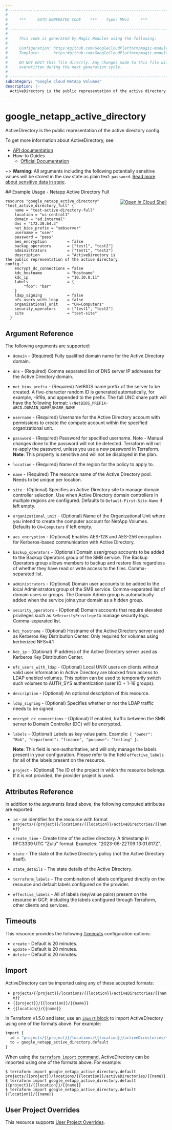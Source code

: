 ```yaml
---
# ----------------------------------------------------------------------------
#
#     ***     AUTO GENERATED CODE    ***    Type: MMv1     ***
#
# ----------------------------------------------------------------------------
#
#     This code is generated by Magic Modules using the following:
#
#     Configuration: https:#github.com/GoogleCloudPlatform/magic-modules/tree/main/mmv1/products/netapp/ActiveDirectory.yaml
#     Template:      https:#github.com/GoogleCloudPlatform/magic-modules/tree/main/mmv1/templates/terraform/resource.html.markdown.tmpl
#
#     DO NOT EDIT this file directly. Any changes made to this file will be
#     overwritten during the next generation cycle.
#
# ----------------------------------------------------------------------------
subcategory: "Google Cloud NetApp Volumes"
description: |-
  ActiveDirectory is the public representation of the active directory config.
---
```


# google_netapp_active_directory

ActiveDirectory is the public representation of the active directory config.


To get more information about ActiveDirectory, see:

* [API documentation](https://cloud.google.com/netapp/volumes/docs/reference/rest/v1/projects.locations.activeDirectories)
* How-to Guides
    * [Official Documentation](https://cloud.google.com/netapp/volumes/docs/configure-and-use/active-directory/about-ad)

~> **Warning:** All arguments including the following potentially sensitive
values will be stored in the raw state as plain text: `password`.
[Read more about sensitive data in state](https://www.terraform.io/language/state/sensitive-data).

<div class = "oics-button" style="float: right; margin: 0 0 -15px">
  <a href="https://console.cloud.google.com/cloudshell/open?cloudshell_git_repo=https%3A%2F%2Fgithub.com%2Fterraform-google-modules%2Fdocs-examples.git&cloudshell_image=gcr.io%2Fcloudshell-images%2Fcloudshell%3Alatest&cloudshell_print=.%2Fmotd&cloudshell_tutorial=.%2Ftutorial.md&cloudshell_working_dir=netapp_active_directory_full&open_in_editor=main.tf" target="_blank">
    <img alt="Open in Cloud Shell" src="//gstatic.com/cloudssh/images/open-btn.svg" style="max-height: 44px; margin: 32px auto; max-width: 100%;">
  </a>
</div>
## Example Usage - Netapp Active Directory Full


```hcl
resource "google_netapp_active_directory" "test_active_directory_full" {
    name = "test-active-directory-full"
    location = "us-central1"
    domain = "ad.internal"
    dns = "172.30.64.3"
    net_bios_prefix = "smbserver"
    username = "user"
    password = "pass"
    aes_encryption         = false
    backup_operators       = ["test1", "test2"]
    administrators         = ["test1", "test2"]
    description            = "ActiveDirectory is the public representation of the active directory config."
    encrypt_dc_connections = false
    kdc_hostname           = "hostname"
    kdc_ip                 = "10.10.0.11"
    labels                 = { 
        "foo": "bar"
    }
    ldap_signing           = false
    nfs_users_with_ldap    = false
    organizational_unit    = "CN=Computers"
    security_operators     = ["test1", "test2"]
    site                   = "test-site"
  }
```

## Argument Reference

The following arguments are supported:


* `domain` -
  (Required)
  Fully qualified domain name for the Active Directory domain.

* `dns` -
  (Required)
  Comma separated list of DNS server IP addresses for the Active Directory domain.

* `net_bios_prefix` -
  (Required)
  NetBIOS name prefix of the server to be created.
  A five-character random ID is generated automatically, for example, -6f9a, and appended to the prefix. The full UNC share path will have the following format:
  `\\NetBIOS_PREFIX-ABCD.DOMAIN_NAME\SHARE_NAME`

* `username` -
  (Required)
  Username for the Active Directory account with permissions to create the compute account within the specified organizational unit.

* `password` -
  (Required)
  Password for specified username. Note - Manual changes done to the password will not be detected. Terraform will not re-apply the password, unless you use a new password in Terraform.
  **Note**: This property is sensitive and will not be displayed in the plan.

* `location` -
  (Required)
  Name of the region for the policy to apply to.

* `name` -
  (Required)
  The resource name of the Active Directory pool. Needs to be unique per location.


* `site` -
  (Optional)
  Specifies an Active Directory site to manage domain controller selection.
  Use when Active Directory domain controllers in multiple regions are configured. Defaults to `Default-First-Site-Name` if left empty.

* `organizational_unit` -
  (Optional)
  Name of the Organizational Unit where you intend to create the computer account for NetApp Volumes.
  Defaults to `CN=Computers` if left empty.

* `aes_encryption` -
  (Optional)
  Enables AES-128 and AES-256 encryption for Kerberos-based communication with Active Directory.

* `backup_operators` -
  (Optional)
  Domain user/group accounts to be added to the Backup Operators group of the SMB service. The Backup Operators group allows members to backup and restore files regardless of whether they have read or write access to the files. Comma-separated list.

* `administrators` -
  (Optional)
  Domain user accounts to be added to the local Administrators group of the SMB service. Comma-separated list of domain users or groups. The Domain Admin group is automatically added when the service joins your domain as a hidden group.

* `security_operators` -
  (Optional)
  Domain accounts that require elevated privileges such as `SeSecurityPrivilege` to manage security logs. Comma-separated list.

* `kdc_hostname` -
  (Optional)
  Hostname of the Active Directory server used as Kerberos Key Distribution Center. Only required for volumes using kerberized NFSv4.1

* `kdc_ip` -
  (Optional)
  IP address of the Active Directory server used as Kerberos Key Distribution Center.

* `nfs_users_with_ldap` -
  (Optional)
  Local UNIX users on clients without valid user information in Active Directory are blocked from access to LDAP enabled volumes.
  This option can be used to temporarily switch such volumes to AUTH_SYS authentication (user ID + 1-16 groups).

* `description` -
  (Optional)
  An optional description of this resource.

* `ldap_signing` -
  (Optional)
  Specifies whether or not the LDAP traffic needs to be signed.

* `encrypt_dc_connections` -
  (Optional)
  If enabled, traffic between the SMB server to Domain Controller (DC) will be encrypted.

* `labels` -
  (Optional)
  Labels as key value pairs. Example: `{ "owner": "Bob", "department": "finance", "purpose": "testing" }`.

  **Note**: This field is non-authoritative, and will only manage the labels present in your configuration.
  Please refer to the field `effective_labels` for all of the labels present on the resource.

* `project` - (Optional) The ID of the project in which the resource belongs.
    If it is not provided, the provider project is used.



## Attributes Reference

In addition to the arguments listed above, the following computed attributes are exported:

* `id` - an identifier for the resource with format `projects/{{project}}/locations/{{location}}/activeDirectories/{{name}}`

* `create_time` -
  Create time of the active directory. A timestamp in RFC3339 UTC "Zulu" format. Examples: "2023-06-22T09:13:01.617Z".

* `state` -
  The state of the Active Directory policy (not the Active Directory itself).

* `state_details` -
  The state details of the Active Directory.

* `terraform_labels` -
  The combination of labels configured directly on the resource
   and default labels configured on the provider.

* `effective_labels` -
  All of labels (key/value pairs) present on the resource in GCP, including the labels configured through Terraform, other clients and services.


## Timeouts

This resource provides the following
[Timeouts](https://developer.hashicorp.com/terraform/plugin/sdkv2/resources/retries-and-customizable-timeouts) configuration options:

- `create` - Default is 20 minutes.
- `update` - Default is 20 minutes.
- `delete` - Default is 20 minutes.

## Import


ActiveDirectory can be imported using any of these accepted formats:

* `projects/{{project}}/locations/{{location}}/activeDirectories/{{name}}`
* `{{project}}/{{location}}/{{name}}`
* `{{location}}/{{name}}`


In Terraform v1.5.0 and later, use an [`import` block](https://developer.hashicorp.com/terraform/language/import) to import ActiveDirectory using one of the formats above. For example:

```tf
import {
  id = "projects/{{project}}/locations/{{location}}/activeDirectories/{{name}}"
  to = google_netapp_active_directory.default
}
```

When using the [`terraform import` command](https://developer.hashicorp.com/terraform/cli/commands/import), ActiveDirectory can be imported using one of the formats above. For example:

```
$ terraform import google_netapp_active_directory.default projects/{{project}}/locations/{{location}}/activeDirectories/{{name}}
$ terraform import google_netapp_active_directory.default {{project}}/{{location}}/{{name}}
$ terraform import google_netapp_active_directory.default {{location}}/{{name}}
```

## User Project Overrides

This resource supports [User Project Overrides](https://registry.terraform.io/providers/hashicorp/google/latest/docs/guides/provider_reference#user_project_override).

